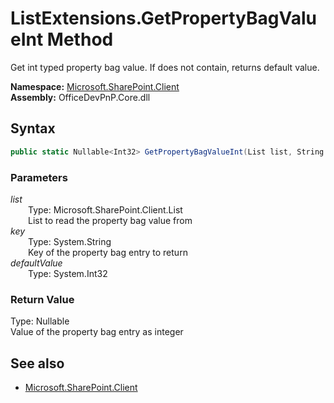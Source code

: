# ListExtensions.GetPropertyBagValueInt Method  
Get int typed property bag value. If does not contain, returns default value.  

**Namespace:** [Microsoft.SharePoint.Client](Microsoft.SharePoint.Client.md)  
**Assembly:** OfficeDevPnP.Core.dll  
## Syntax
```C#
public static Nullable<Int32> GetPropertyBagValueInt(List list, String key, Int32 defaultValue)
```
### Parameters
*list*  
&emsp;&emsp;Type: Microsoft.SharePoint.Client.List  
&emsp;&emsp;List to read the property bag value from  
*key*  
&emsp;&emsp;Type: System.String  
&emsp;&emsp;Key of the property bag entry to return  
*defaultValue*  
&emsp;&emsp;Type: System.Int32  
### Return Value
Type: Nullable<Int32>  
Value of the property bag entry as integer

## See also
- [Microsoft.SharePoint.Client](Microsoft.SharePoint.Client.md)
